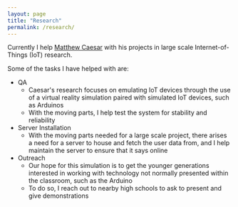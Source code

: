 ```yaml
---
layout: page
title: "Research"
permalink: /research/
---
```


Currently I help [Matthew Caesar](https://caesar.web.engr.illinois.edu/) with his projects in large scale Internet-of-Things (IoT) research.

Some of the tasks I have helped with are:

- QA
  - Caesar's research focuses on emulating IoT devices through the use of a virtual reality simulation paired with simulated IoT devices, such as Arduinos
  - With the moving parts, I help test the system for stability and reliability
- Server Installation
  - With the moving parts needed for a large scale project, there arises a need for a server to house and fetch the user data from, and I help maintain the server to ensure that it says online
- Outreach
  - Our hope for this simulation is to get the younger generations interested in working with technology not normally presented within the classroom, such as the Arduino
  - To do so, I reach out to nearby high schools to ask to present and give demonstrations
